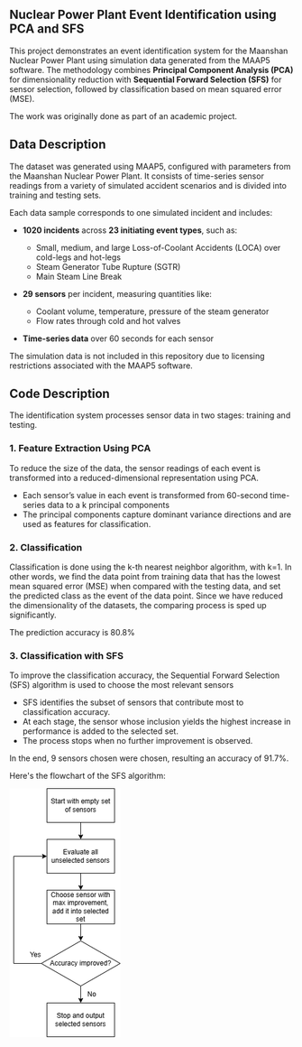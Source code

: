 ## Nuclear Power Plant Event Identification using PCA and SFS 
This project demonstrates an event identification system for the Maanshan Nuclear Power Plant using simulation data generated from the MAAP5 software. The methodology combines **Principal Component Analysis (PCA)** for dimensionality reduction with **Sequential Forward Selection (SFS)** for sensor selection, followed by classification based on mean squared error (MSE). 

The work was originally done as part of an academic project.

## Data Description
The dataset was generated using MAAP5, configured with parameters from the Maanshan Nuclear Power Plant. It consists of time-series sensor readings from a variety of simulated accident scenarios and is divided into training and testing sets.

Each data sample corresponds to one simulated incident and includes:

- **1020 incidents** across **23 initiating event types**, such as:
  - Small, medium, and large Loss-of-Coolant Accidents (LOCA) over cold-legs and hot-legs
  - Steam Generator Tube Rupture (SGTR)
  - Main Steam Line Break

- **29 sensors** per incident, measuring quantities like:
  - Coolant volume, temperature, pressure of the steam generator
  - Flow rates through cold and hot valves

- **Time-series data** over 60 seconds for each sensor

The simulation data is not included in this repository due to licensing restrictions associated with the MAAP5 software.

## Code Description

The identification system processes sensor data in two stages: training and testing.

### 1. Feature Extraction Using PCA

To reduce the size of the data, the sensor readings of each event is transformed into a reduced-dimensional representation using PCA.

- Each sensor’s value in each event is transformed from 60-second time-series data to a k principal components
- The principal components capture dominant variance directions and are used as features for classification.

### 2. Classification

Classification is done using the k-th nearest neighbor algorithm, with k=1. In other words, we find the data point from training data that has the lowest mean squared error (MSE) when compared with the testing data, and set the predicted class as the event of the data point. Since we have reduced the dimensionality of the datasets, the comparing process is sped up significantly.

The prediction accuracy is 80.8%

### 3. Classification with SFS

To improve the classification accuracy, the Sequential Forward Selection (SFS) algorithm is used to choose the most relevant sensors

- SFS identifies the subset of sensors that contribute most to classification accuracy.
- At each stage, the sensor whose inclusion yields the highest increase in performance is added to the selected set.
- The process stops when no further improvement is observed.

In the end, 9 sensors chosen were chosen, resulting an accuracy of 91.7%.

Here's the flowchart of the SFS algorithm:

![flowchart](/sfs.png)
